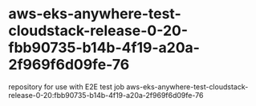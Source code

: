 # aws-eks-anywhere-test-cloudstack-release-0-20-fbb90735-b14b-4f19-a20a-2f969f6d09fe-76
repository for use with E2E test job aws-eks-anywhere-test-cloudstack-release-0-20:fbb90735-b14b-4f19-a20a-2f969f6d09fe-76
